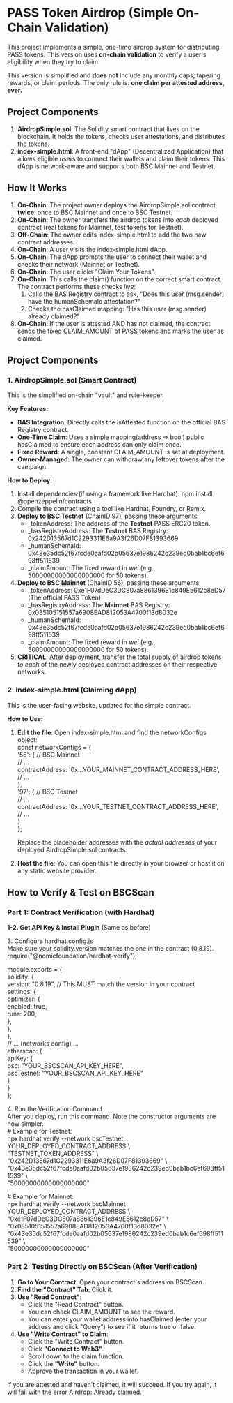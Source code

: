 # **PASS Token Airdrop (Simple On-Chain Validation)**

This project implements a simple, one-time airdrop system for distributing PASS tokens. This version uses **on-chain validation** to verify a user's eligibility when they try to claim.

This version is simplified and **does not** include any monthly caps, tapering rewards, or claim periods. The only rule is: **one claim per attested address, ever.**

## **Project Components**

1. **AirdropSimple.sol**: The Solidity smart contract that lives on the blockchain. It holds the tokens, checks user attestations, and distributes the tokens.  
2. **index-simple.html**: A front-end "dApp" (Decentralized Application) that allows eligible users to connect their wallets and claim their tokens. This dApp is network-aware and supports both BSC Mainnet and Testnet.

## **How It Works**

1. **On-Chain**: The project owner deploys the AirdropSimple.sol contract **twice**: once to BSC Mainnet and once to BSC Testnet.  
2. **On-Chain**: The owner transfers the airdrop tokens into *each* deployed contract (real tokens for Mainnet, test tokens for Testnet).  
3. **Off-Chain**: The owner edits index-simple.html to add the two new contract addresses.  
4. **On-Chain**: A user visits the index-simple.html dApp.  
5. **On-Chain**: The dApp prompts the user to connect their wallet and checks their network (Mainnet or Testnet).  
6. **On-Chain**: The user clicks "Claim Your Tokens".  
7. **On-Chain**: This calls the claim() function on the correct smart contract. The contract performs these checks *live*:  
   1. Calls the BAS Registry contract to ask, "Does this user (msg.sender) have the humanSchemaId attestation?"  
   2. Checks the hasClaimed mapping: "Has this user (msg.sender) already claimed?"  
8. **On-Chain**: If the user is attested AND has not claimed, the contract sends the fixed CLAIM\_AMOUNT of PASS tokens and marks the user as claimed.

## **Project Components**

### **1\. AirdropSimple.sol (Smart Contract)**

This is the simplified on-chain "vault" and rule-keeper.

**Key Features:**

* **BAS Integration**: Directly calls the isAttested function on the official BAS Registry contract.  
* **One-Time Claim**: Uses a simple mapping(address \=\> bool) public hasClaimed to ensure each address can only claim once.  
* **Fixed Reward**: A single, constant CLAIM\_AMOUNT is set at deployment.  
* **Owner-Managed**: The owner can withdraw any leftover tokens after the campaign.

**How to Deploy:**

1. Install dependencies (if using a framework like Hardhat): npm install @openzeppelin/contracts  
2. Compile the contract using a tool like Hardhat, Foundry, or Remix.  
3. **Deploy to BSC Testnet** (ChainID 97), passing these arguments:  
   * \_tokenAddress: The address of the **Testnet** PASS ERC20 token.  
   * \_basRegistryAddress: The **Testnet** BAS Registry: 0x242D13567d1C2293311E6a9A3f26D07F81393669  
   * \_humanSchemaId: 0x43e35dc52f67fcde0aafd02b05637e1986242c239ed0bab1bc6ef698ff511539  
   * \_claimAmount: The fixed reward in *wei* (e.g., 50000000000000000000 for 50 tokens).  
4. **Deploy to BSC Mainnet** (ChainID 56), passing these arguments:  
   * \_tokenAddress: 0xe1F07dDeC3DC807a8861396E1c849E5612c8eD57 (The official PASS Token)  
   * \_basRegistryAddress: The **Mainnet** BAS Registry: 0x085105151557a6908EAD812053A4700f13d8032e  
   * \_humanSchemaId: 0x43e35dc52f67fcde0aafd02b05637e1986242c239ed0bab1bc6ef698ff511539  
   * \_claimAmount: The fixed reward in *wei* (e.g., 50000000000000000000 for 50 tokens).  
5. **CRITICAL**: After deployment, transfer the total supply of airdrop tokens *to each* of the newly deployed contract addresses on their respective networks.

### **2\. index-simple.html (Claiming dApp)**

This is the user-facing website, updated for the simple contract.

**How to Use:**

1. **Edit the file**: Open index-simple.html and find the networkConfigs object:  
   const networkConfigs \= {  
       '56': { // BSC Mainnet  
           // ...  
           contractAddress: '0x...YOUR\_MAINNET\_CONTRACT\_ADDRESS\_HERE',  
           // ...  
       },  
       '97': { // BSC Testnet  
           // ...  
           contractAddress: '0x...YOUR\_TESTNET\_CONTRACT\_ADDRESS\_HERE',  
           // ...  
       }  
   };

   Replace the placeholder addresses with the *actual addresses* of your deployed AirdropSimple.sol contracts.  
2. **Host the file**: You can open this file directly in your browser or host it on any static website provider.

## **How to Verify & Test on BSCScan**

### **Part 1: Contract Verification (with Hardhat)**

**1-2. Get API Key & Install Plugin** (Same as before)

3\. Configure hardhat.config.js  
Make sure your solidity.version matches the one in the contract (0.8.19).  
require("@nomicfoundation/hardhat-verify");

module.exports \= {  
  solidity: {  
    version: "0.8.19", // This MUST match the version in your contract  
    settings: {  
      optimizer: {  
        enabled: true,  
        runs: 200,  
      },  
    },  
  },  
  // ... (networks config) ...  
  etherscan: {  
    apiKey: {  
      bsc: "YOUR\_BSCSCAN\_API\_KEY\_HERE",  
      bscTestnet: "YOUR\_BSCSCAN\_API\_KEY\_HERE"  
    }  
  }  
};

4\. Run the Verification Command  
After you deploy, run this command. Note the constructor arguments are now simpler.  
\# Example for Testnet:  
npx hardhat verify \--network bscTestnet YOUR\_DEPLOYED\_CONTRACT\_ADDRESS \\  
  "TESTNET\_TOKEN\_ADDRESS" \\  
  "0x242D13567d1C2293311E6a9A3f26D07F81393669" \\  
  "0x43e35dc52f67fcde0aafd02b05637e1986242c239ed0bab1bc6ef698ff511539" \\  
  "50000000000000000000"

\# Example for Mainnet:  
npx hardhat verify \--network bscMainnet YOUR\_DEPLOYED\_CONTRACT\_ADDRESS \\  
  "0xe1F07dDeC3DC807a8861396E1c849E5612c8eD57" \\  
  "0x085105151557a6908EAD812053A4700f13d8032e" \\  
  "0x43e35dc52f67fcde0aafd02b05637e1986242c239ed0bab1c6ef698ff511539" \\  
  "50000000000000000000"

### **Part 2: Testing Directly on BSCScan (After Verification)**

1. **Go to Your Contract**: Open your contract's address on BSCScan.  
2. **Find the "Contract" Tab**: Click it.  
3. **Use "Read Contract"**:  
   * Click the "Read Contract" button.  
   * You can check CLAIM\_AMOUNT to see the reward.  
   * You can enter your wallet address into hasClaimed (enter your address and click "Query") to see if it returns true or false.  
4. **Use "Write Contract" to Claim**:  
   * Click the "Write Contract" button.  
   * Click **"Connect to Web3"**.  
   * Scroll down to the claim function.  
   * Click the **"Write"** button.  
   * Approve the transaction in your wallet.

If you are attested and haven't claimed, it will succeed. If you try again, it will fail with the error Airdrop: Already claimed.